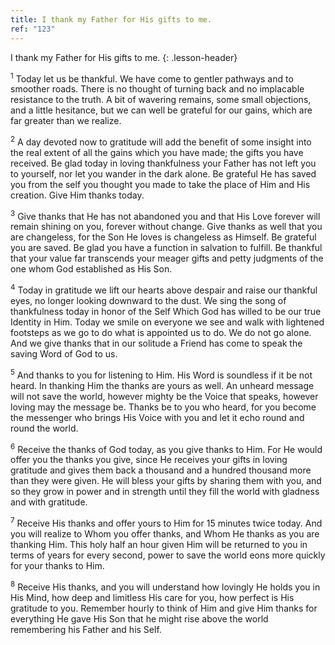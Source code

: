 ```yaml
---
title: I thank my Father for His gifts to me.
ref: "123"
---
```


I thank my Father for His gifts to me.
{: .lesson-header}

<sup>1</sup> Today let us be thankful. We have come to gentler pathways
and to smoother roads. There is no thought of turning back and no
implacable resistance to the truth. A bit of wavering remains, some
small objections, and a little hesitance, but we can well be grateful
for our gains, which are far greater than we realize.

<sup>2</sup> A day devoted now to gratitude will add the benefit of some
insight into the real extent of all the gains which you have made; the
gifts you have received. Be glad today in loving thankfulness your
Father has not left you to yourself, nor let you wander in the dark
alone. Be grateful He has saved you from the self you thought you made
to take the place of Him and His creation. Give Him thanks today.

<sup>3</sup> Give thanks that He has not abandoned you and that His Love
forever will remain shining on you, forever without change. Give thanks
as well that you are changeless, for the Son He loves is changeless as
Himself. Be grateful you are saved. Be glad you have a function in
salvation to fulfill. Be thankful that your value far transcends your
meager gifts and petty judgments of the one whom God established as His
Son.

<sup>4</sup> Today in gratitude we lift our hearts above despair and
raise our thankful eyes, no longer looking downward to the dust. We sing
the song of thankfulness today in honor of the Self Which God has willed
to be our true Identity in Him. Today we smile on everyone we see and
walk with lightened footsteps as we go to do what is appointed us to do.
We do not go alone. And we give thanks that in our solitude a Friend has
come to speak the saving Word of God to us.

<sup>5</sup> And thanks to you for listening to Him. His Word is
soundless if it be not heard. In thanking Him the thanks are yours as
well. An unheard message will not save the world, however mighty be the
Voice that speaks, however loving may the message be. Thanks be to you
who heard, for you become the messenger who brings His Voice with you
and let it echo round and round the world.

<sup>6</sup> Receive the thanks of God today, as you give thanks to Him.
For He would offer you the thanks you give, since He receives your gifts
in loving gratitude and gives them back a thousand and a hundred
thousand more than they were given. He will bless your gifts by sharing
them with you, and so they grow in power and in strength until they fill
the world with gladness and with gratitude.

<sup>7</sup> Receive His thanks and offer yours to Him for 15 minutes
twice today. And you will realize to Whom you offer thanks, and Whom He
thanks as you are thanking Him. This holy half an hour given Him will be
returned to you in terms of years for every second, power to save the
world eons more quickly for your thanks to Him.

<sup>8</sup> Receive His thanks, and you will understand how lovingly He
holds you in His Mind, how deep and limitless His care for you, how
perfect is His gratitude to you. Remember hourly to think of Him and
give Him thanks for everything He gave His Son that he might rise above
the world remembering his Father and his Self.

